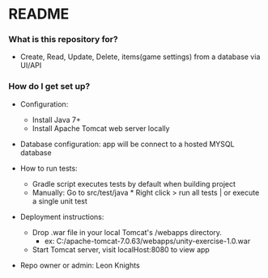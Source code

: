 # README #

### What is this repository for? ###
* Create, Read, Update, Delete, items(game settings) from a database via UI/API

### How do I get set up? ###
* Configuration:
    * Install Java 7+
    * Install Apache Tomcat web server locally

* Database configuration: app will be connect to a hosted MYSQL database

* How to run tests:
    * Gradle script executes tests by default when building project
    * Manually: Go to src/test/java
               * Right click > run all tests | or execute a single unit test

* Deployment instructions:
    * Drop .war file in your local Tomcat's /webapps directory.
        * ex:  C:/apache-tomcat-7.0.63/webapps/unity-exercise-1.0.war
    * Start Tomcat server, visit localHost:8080 to view app

* Repo owner or admin:
      Leon Knights